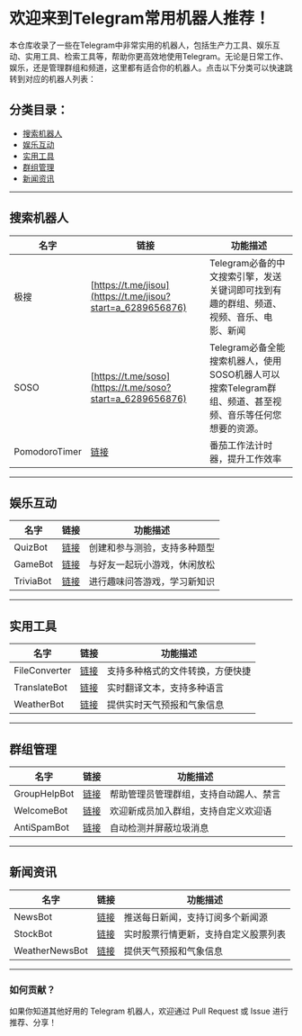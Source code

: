 # 欢迎来到Telegram常用机器人推荐！

本仓库收录了一些在Telegram中非常实用的机器人，包括生产力工具、娱乐互动、实用工具、检索工具等，帮助你更高效地使用Telegram。无论是日常工作、娱乐，还是管理群组和频道，这里都有适合你的机器人。点击以下分类可以快速跳转到对应的机器人列表：

## 分类目录：
- [搜索机器人](#搜索机器人)
- [娱乐互动](#娱乐互动)
- [实用工具](#实用工具)
- [群组管理](#群组管理)
- [新闻资讯](#新闻资讯)

---

## 搜索机器人

| 名字           | 链接                              | 功能描述                                |
|----------------|-----------------------------------|-----------------------------------------|
| 极搜   | [https://t.me/jisou](https://t.me/jisou?start=a_6289656876)      | Telegram必备的中文搜索引擎，发送关键词即可找到有趣的群组、频道、视频、音乐、电影、新闻            |
| SOSO    | [https://t.me/soso](https://t.me/soso?start=a_6289656876)  | Telegram必备全能搜索机器人，使用SOSO机器人可以搜索Telegram群组、频道、甚至视频、音乐等任何您想要的资源。         |
| PomodoroTimer  | [链接](https://t.me/pomodorobot)  | 番茄工作法计时器，提升工作效率          |

---

## 娱乐互动

| 名字           | 链接                              | 功能描述                                |
|----------------|-----------------------------------|-----------------------------------------|
| QuizBot        | [链接](https://t.me/quizbot)      | 创建和参与测验，支持多种题型            |
| GameBot        | [链接](https://t.me/gamebot)      | 与好友一起玩小游戏，休闲放松            |
| TriviaBot      | [链接](https://t.me/triviabot)    | 进行趣味问答游戏，学习新知识            |

---

## 实用工具

| 名字           | 链接                              | 功能描述                                |
|----------------|-----------------------------------|-----------------------------------------|
| FileConverter  | [链接](https://t.me/fileconverterbot) | 支持多种格式的文件转换，方便快捷        |
| TranslateBot   | [链接](https://t.me/translatebot) | 实时翻译文本，支持多种语言              |
| WeatherBot     | [链接](https://t.me/weatherbot)   | 提供实时天气预报和气象信息              |

---

## 群组管理

| 名字           | 链接                              | 功能描述                                |
|----------------|-----------------------------------|-----------------------------------------|
| GroupHelpBot   | [链接](https://t.me/grouphelpbot) | 帮助管理员管理群组，支持自动踢人、禁言  |
| WelcomeBot     | [链接](https://t.me/welcomebot)   | 欢迎新成员加入群组，支持自定义欢迎语    |
| AntiSpamBot    | [链接](https://t.me/antispambot)  | 自动检测并屏蔽垃圾消息                  |

---

## 新闻资讯

| 名字           | 链接                              | 功能描述                                |
|----------------|-----------------------------------|-----------------------------------------|
| NewsBot        | [链接](https://t.me/newsbot)      | 推送每日新闻，支持订阅多个新闻源        |
| StockBot       | [链接](https://t.me/stockbot)     | 实时股票行情更新，支持自定义股票列表    |
| WeatherNewsBot | [链接](https://t.me/weathernewsbot) | 提供天气预报和气象信息                  |

---

### 如何贡献？
如果你知道其他好用的 Telegram 机器人，欢迎通过 Pull Request 或 Issue 进行推荐、分享！

